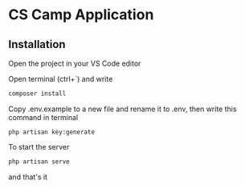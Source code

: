 # CS Camp Application

## Installation

Open the project in your VS Code editor 

Open terminal (ctrl+`) and write 
```bash
composer install
```
Copy .env.example to a new file and rename it to .env, then write this command in terminal 
```
php artisan key:generate
```
To start the server 
```bash
php artisan serve
```


and that's it 

